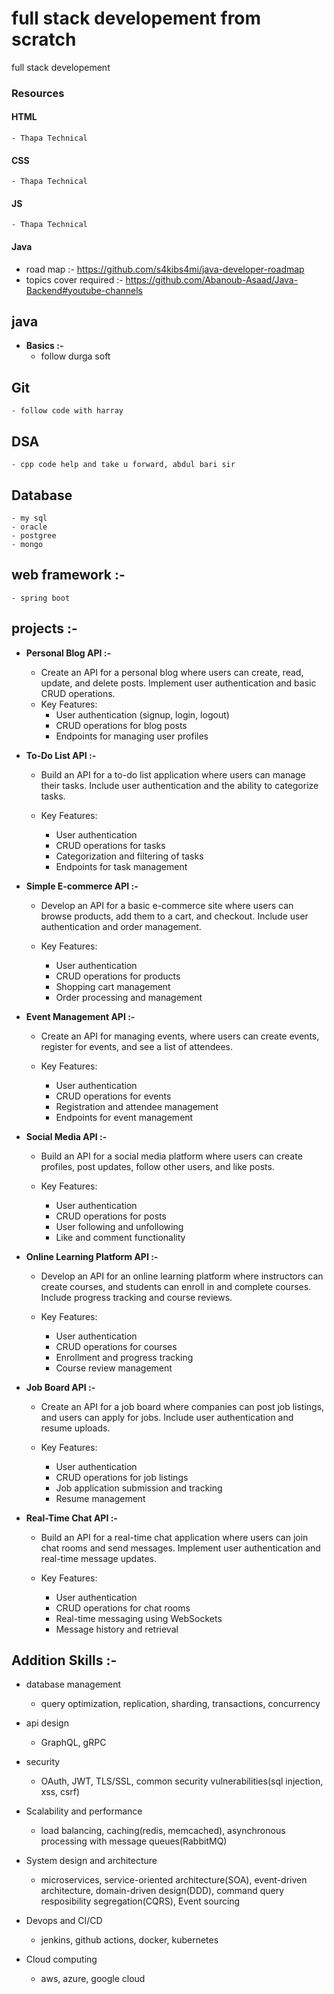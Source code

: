 # full stack developement from scratch
 full stack developement


### Resources
#### HTML 
    - Thapa Technical

#### CSS
    - Thapa Technical 

#### JS
    - Thapa Technical
    
#### Java 
* road map :- https://github.com/s4kibs4mi/java-developer-roadmap
* topics cover required :- https://github.com/Abanoub-Asaad/Java-Backend#youtube-channels

## java 
- **Basics :-** 
    - follow durga soft 

## Git 
    - follow code with harray

## DSA
    - cpp code help and take u forward, abdul bari sir

## Database
    - my sql 
    - oracle
    - postgree
    - mongo


## web framework :-
    - spring boot

## projects :-
- **Personal Blog API :-**
    - Create an API for a personal blog where users can create, read, update, and delete posts. Implement user authentication and basic CRUD operations. 
    - Key Features: 
        - User authentication (signup, login, logout) 
        - CRUD operations for blog posts 
        - Endpoints for managing user profiles 

- **To-Do List API :-**
    - Build an API for a to-do list application where users can manage their tasks. Include user authentication and the ability to categorize tasks. 

    - Key Features: 
        - User authentication 
        - CRUD operations for tasks 
        - Categorization and filtering of tasks 
        - Endpoints for task management 
 

 - **Simple E-commerce API :-**
    - Develop an API for a basic e-commerce site where users can browse products, add them to a cart, and checkout. Include user authentication and order management.

    - Key Features: 
        - User authentication 
        - CRUD operations for products 
        - Shopping cart management 
        - Order processing and management 

 - **Event Management API :-**
    - Create an API for managing events, where users can create events, register for events, and see a list of attendees. 

    - Key Features: 
        - User authentication 
        - CRUD operations for events 
        - Registration and attendee management 
        - Endpoints for event management 

 - **Social Media API :-**
    - Build an API for a social media platform where users can create profiles, post updates, follow other users, and like posts. 

    - Key Features: 
        - User authentication 
        - CRUD operations for posts 
        - User following and unfollowing
        - Like and comment functionality 

 - **Online Learning Platform API :-**
    - Develop an API for an online learning platform where instructors can create courses, and students can enroll in and complete courses. Include progress tracking and course reviews. 

    - Key Features: 
        - User authentication 
        - CRUD operations for courses 
        - Enrollment and progress tracking 
        - Course review management 

 - **Job Board API :-**
    - Create an API for a job board where companies can post job listings, and users can apply for jobs. Include user authentication and resume uploads. 

    - Key Features: 
        - User authentication 
        - CRUD operations for job listings 
        - Job application submission and tracking 
        - Resume management 

 - **Real-Time Chat API :-**
    - Build an API for a real-time chat application where users can join chat rooms and send messages. Implement user authentication and real-time message updates.

    - Key Features: 
        - User authentication 
        - CRUD operations for chat rooms 
        - Real-time messaging using WebSockets 
        - Message history and retrieval
 
 ## Addition Skills :-
 - database management
    - query optimization, replication, sharding, transactions, concurrency

 - api design
    - GraphQL, gRPC

 - security
    - OAuth, JWT, TLS/SSL, common security vulnerabilities(sql injection, xss, csrf)

- Scalability and performance 
    - load balancing, caching(redis, memcached), asynchronous processing with message queues(RabbitMQ)

- System design and architecture 
    - microservices, service-oriented architecture(SOA), event-driven architecture, domain-driven design(DDD), command query resposibility segregation(CQRS), Event sourcing

- Devops and CI/CD 
    - jenkins, github actions, docker, kubernetes

- Cloud computing 
    - aws, azure, google cloud
